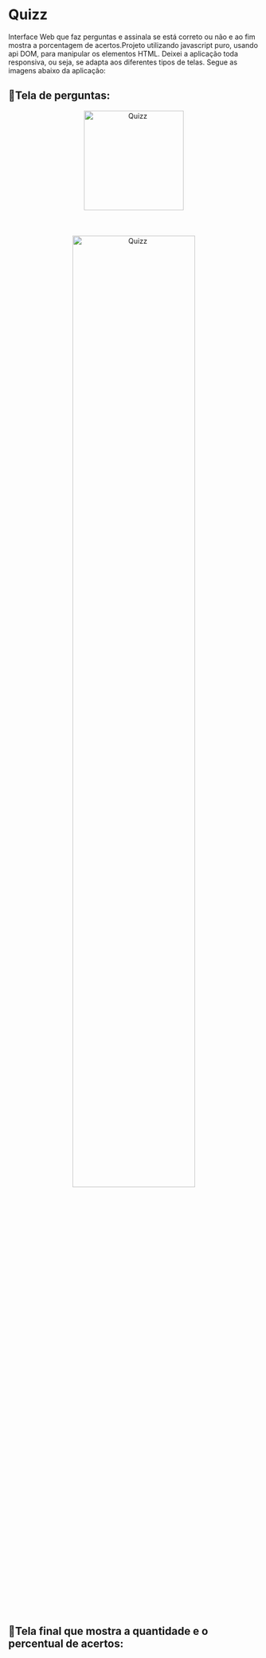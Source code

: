# Quizz
Interface Web que faz perguntas e assinala se está correto ou não e ao fim mostra a porcentagem de acertos.Projeto utilizando javascript puro, usando api DOM, para manipular os elementos HTML. Deixei a aplicação toda responsiva, ou seja, se adapta aos diferentes tipos de telas. Segue as imagens abaixo da aplicação:
<br>

## 🚀Tela de perguntas:

<p align="center">
  <img alt="Quizz" src="https://github.com/jonas-abr/Quizz/blob/main/img/quiz.jpeg" width="200px">
  <br><br><br><br>
  <img alt="Quizz" src="https://github.com/jonas-abr/Quizz/blob/main/img/quiz2.jpeg" width="70%">
</p>
<br>

## 🚀Tela final que mostra a quantidade e o percentual de acertos:
